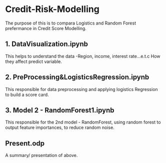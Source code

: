 # Credit-Risk-Modelling

The purpose of this is to compara Logistics and Random Forest prefermance in Credit Score Modelling.

## 1. DataVisualization.ipynb
This helps to understand the data -Region, income, interest rate...e.t.c How they affect predict variable.

## 2. PreProcessing&LogisticsRegression.ipynb
This responsible for data preprocessing and applying logistics Regression to build a score card.

## 3. Model 2 - RandomForest1.ipynb
This responsible for the 2nd model - RandomForest, using random forest to output feature importances, to reduce random noise.

## Present.odp
A summary/ presentation of above.
